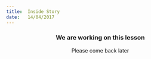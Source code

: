 ```yaml
---
title:  Inside Story
date:   14/04/2017
---
```


### <center>We are working on this lesson</center>
<center>Please come back later</center>